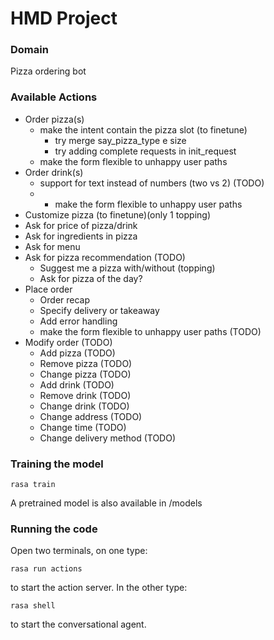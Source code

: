 # HMD Project

### Domain
Pizza ordering bot

### Available Actions
- Order pizza(s)
  - make the intent contain the pizza slot (to finetune)
    - try merge say_pizza_type e size
    - try adding complete requests in init_request
  - make the form flexible to unhappy user paths
- Order drink(s) 
  - support for text instead of numbers (two vs 2) (TODO)
  - - make the form flexible to unhappy user paths
- Customize pizza (to finetune)(only 1 topping)
- Ask for price of pizza/drink
- Ask for ingredients in pizza
- Ask for menu
- Ask for pizza recommendation (TODO)
  - Suggest me a pizza with/without (topping)
  - Ask for pizza of the day?
- Place order
  - Order recap
  - Specify delivery or takeaway
  - Add error handling
  - make the form flexible to unhappy user paths (TODO)
- Modify order (TODO)
  - Add pizza (TODO)
  - Remove pizza (TODO)
  - Change pizza (TODO)
  - Add drink (TODO)
  - Remove drink (TODO)
  - Change drink (TODO)
  - Change address (TODO)
  - Change time (TODO)
  - Change delivery method (TODO)

### Training the model

```
rasa train
```

A pretrained model is also available in /models

### Running the code

Open two terminals, on one type:

```
rasa run actions
```
to start the action server. In the other type:
```
rasa shell
```
to start the conversational agent.